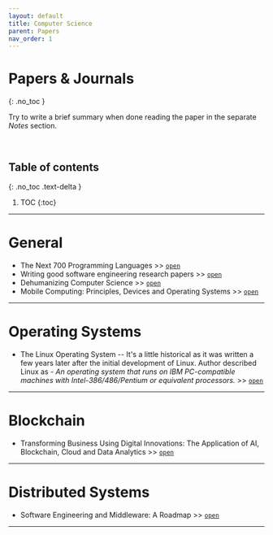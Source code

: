 ```yaml
---
layout: default
title: Computer Science
parent: Papers
nav_order: 1
---
```


# Papers & Journals
{: .no_toc }

Try to write a brief summary when done reading the paper in the separate *Notes* section.

<br>

## Table of contents
{: .no_toc .text-delta }

1. TOC
{:toc}

---

# General

- The Next 700 Programming Languages >> [`open`](http://fsl.cs.illinois.edu/images/e/ef/P157-landin.pdf)
- Writing good software engineering research papers >> [`open`](https://dl.acm.org/doi/abs/10.5555/776816.776925)
- Dehumanizing Computer Science >> [`open`](https://sci-hub.tw/10.1002/9780470125779.ch3)
- Mobile Computing: Principles, Devices and Operating Systems >> [`open`](http://citeseerx.ist.psu.edu/viewdoc/download?doi=10.1.1.685.9731&rep=rep1&type=pdf)

---

# Operating Systems

- The Linux Operating System -- It's a little historical as it was written a few years later after the initial development of Linux. Author described Linux as - *An operating system that runs on IBM PC-compatible machines with Intel-386/486/Pentium or equivalent processors.* >> [`open`](https://sci-hub.tw/10.1109/2.402081)

---

# Blockchain

- Transforming Business Using Digital Innovations: The Application of AI, Blockchain, Cloud and Data Analytics >> [`open`](http://eprints.lincoln.ac.uk/id/eprint/40607/3/ANOR%20PAPER%20-%20FINAL%20VERSION.pdf)

---

# Distributed Systems

- Software Engineering and Middleware: A Roadmap >> [`open`](https://citeseerx.ist.psu.edu/viewdoc/download?doi=10.1.1.57.9452&rep=rep1&type=pdf)

---
